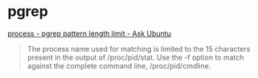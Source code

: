 # pgrep

[process \- pgrep pattern length limit \- Ask Ubuntu]( https://askubuntu.com/questions/361104/pgrep-pattern-length-limit )

> The process name used for matching is limited to the 15 characters present in the output of /proc/pid/stat. Use the -f option to match against the complete command line, /proc/pid/cmdline.
